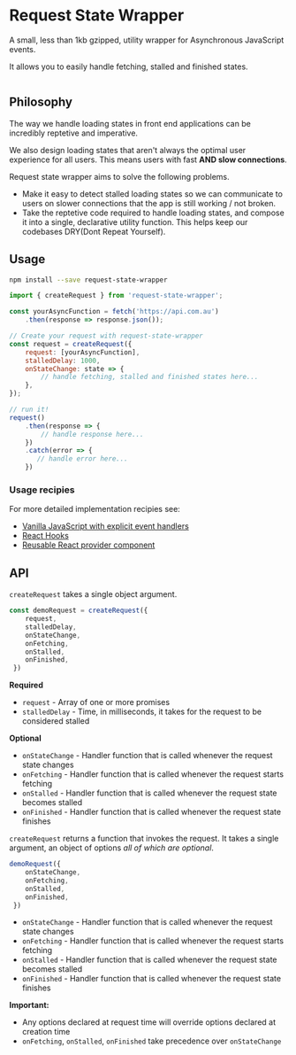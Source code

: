 # Request State Wrapper

A small, less than 1kb gzipped, utility wrapper for Asynchronous JavaScript events.  

It allows you to easily handle fetching, stalled and finished states.

<p align="center"><img src="https://user-images.githubusercontent.com/12635736/55130897-ab155600-5170-11e9-9d83-478281e512b7.gif" alt="" /></p>

## Philosophy

The way we handle loading states in front end applications can be incredibly reptetive and imperative.

We also design loading states that aren't always the optimal user experience for all users. This means users with fast **AND slow connections**.

Request state wrapper aims to solve the following problems.

- Make it easy to detect stalled loading states so we can communicate to users on slower connections that the app is still working / not broken.
- Take the reptetive code required to handle loading states, and compose it into a single, declarative utility function. This helps keep our codebases DRY(Dont Repeat Yourself).

## Usage

```bash
npm install --save request-state-wrapper
```

```javascript
import { createRequest } from 'request-state-wrapper';

const yourAsyncFunction = fetch('https://api.com.au')
    .then(response => response.json());

// Create your request with request-state-wrapper
const request = createRequest({
    request: [yourAsyncFunction],
    stalledDelay: 1000,
    onStateChange: state => { 
        // handle fetching, stalled and finished states here... 
    },
});

// run it!
request()
    .then(response => {
        // handle response here...
    })
    .catch(error => {
       // handle error here... 
    })
```

### Usage recipies

For more detailed implementation recipies see:

- [Vanilla JavaScript with explicit event handlers](https://codesandbox.io/s/62vpv1o813)
- [React Hooks](https://codesandbox.io/s/kw9p9jwz3v)
- [Reusable React provider component](https://codesandbox.io/s/w6m4w2vowl)

## API

`createRequest` takes a single object argument.

```javascript
const demoRequest = createRequest({ 
    request,
    stalledDelay,
    onStateChange,
    onFetching,
    onStalled,
    onFinished,
 })
```

**Required**

- `request` - Array of one or more promises
- `stalledDelay` - Time, in milliseconds, it takes for the request to be considered stalled

**Optional**

- `onStateChange` - Handler function that is called whenever the request state changes
- `onFetching` - Handler function that is called whenever the request starts fetching
- `onStalled` - Handler function that is called whenever the request state becomes stalled
- `onFinished` - Handler function that is called whenever the request state finishes

`createRequest` returns a function that invokes the request. It takes a single argument, an object of options *all of which are optional*.

```javascript
demoRequest({
    onStateChange,
    onFetching,
    onStalled,
    onFinished,
 })
```

- `onStateChange` - Handler function that is called whenever the request state changes
- `onFetching` - Handler function that is called whenever the request starts fetching
- `onStalled` - Handler function that is called whenever the request state becomes stalled
- `onFinished` - Handler function that is called whenever the request state finishes

**Important:** 

- Any options declared at request time will override options declared at creation time
- `onFetching`, `onStalled`, `onFinished` take precedence over `onStateChange`
